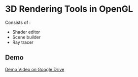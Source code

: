 # 3D Rendering Tools in OpenGL

Consists of :
- Shader editor
- Scene builder
- Ray tracer

## Demo

[Demo Video on Google Drive](https://drive.google.com/file/d/1MAk6jzHZARiFNUsCvRYwifZ7aD8EOjuy/view?usp=sharing)
